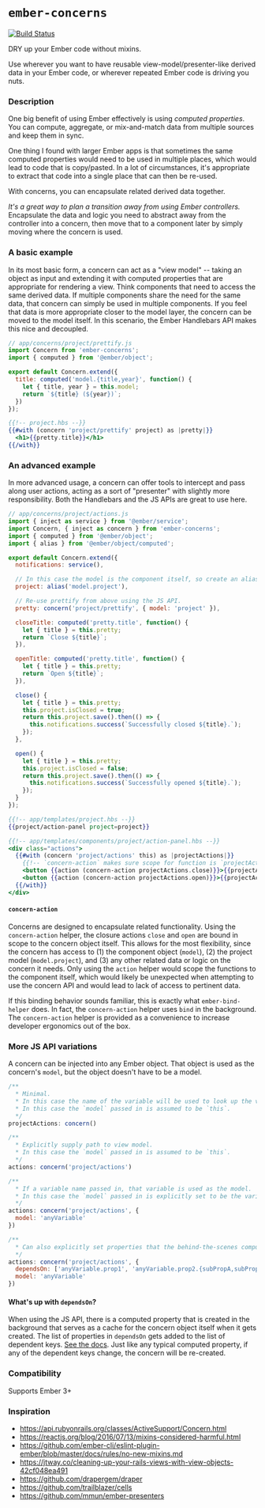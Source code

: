 # `ember-concerns`
[![Build Status](https://travis-ci.org/patcoll/ember-concerns.svg?branch=master)](https://travis-ci.org/patcoll/ember-concerns)

DRY up your Ember code without mixins.

Use wherever you want to have reusable view-model/presenter-like derived data in your Ember code, or wherever repeated Ember code is driving you nuts.

### Description

One big benefit of using Ember effectively is using *computed properties*. You can compute, aggregate, or mix-and-match data from multiple sources and keep them in sync.

One thing I found with larger Ember apps is that sometimes the same computed properties would need to be used in multiple places, which would lead to code that is copy/pasted. In a lot of circumstances, it's appropriate to extract that code into a single place that can then be re-used.

With concerns, you can encapsulate related derived data together.

*It's a great way to plan a transition away from using Ember controllers.* Encapsulate the data and logic you need to abstract away from the controller into a concern, then move that to a component later by simply moving where the concern is used.


### A basic example

In its most basic form, a concern can act as a "view model" -- taking an object as input and extending it with computed properties that are appropriate for rendering a view. Think components that need to access the same derived data. If multiple components share the need for the same data, that concern can simply be used in multiple components. If you feel that data is more appropriate closer to the model layer, the concern can be moved to the model itself. In this scenario, the Ember Handlebars API makes this nice and decoupled.

```js
// app/concerns/project/prettify.js
import Concern from 'ember-concerns';
import { computed } from '@ember/object';

export default Concern.extend({
  title: computed('model.{title,year}', function() {
    let { title, year } = this.model;
    return `${title} (${year})`;
  })
});
```

```hbs
{{!-- project.hbs --}}
{{#with (concern 'project/prettify' project) as |pretty|}}
  <h1>{{pretty.title}}</h1>
{{/with}}
```


### An advanced example

In more advanced usage, a concern can offer tools to intercept and pass along user actions, acting as a sort of "presenter" with slightly more responsibility. Both the Handlebars and the JS APIs are great to use here.

```js
// app/concerns/project/actions.js
import { inject as service } from '@ember/service';
import Concern, { inject as concern } from 'ember-concerns';
import { computed } from '@ember/object';
import { alias } from '@ember/object/computed';

export default Concern.extend({
  notifications: service(),

  // In this case the model is the component itself, so create an alias to the thing we need.
  project: alias('model.project'),

  // Re-use prettify from above using the JS API.
  pretty: concern('project/prettify', { model: 'project' }),

  closeTitle: computed('pretty.title', function() {
    let { title } = this.pretty;
    return `Close ${title}`;
  }),

  openTitle: computed('pretty.title', function() {
    let { title } = this.pretty;
    return `Open ${title}`;
  }),

  close() {
    let { title } = this.pretty;
    this.project.isClosed = true;
    return this.project.save().then(() => {
      this.notifications.success(`Successfully closed ${title}.`);
    });
  },

  open() {
    let { title } = this.pretty;
    this.project.isClosed = false;
    return this.project.save().then(() => {
      this.notifications.success(`Successfully opened ${title}.`);
    });
  }
});
```

```hbs
{{!-- app/templates/project.hbs --}}
{{project/action-panel project=project}}

{{!-- app/templates/components/project/action-panel.hbs --}}
<div class="actions">
  {{#with (concern 'project/actions' this) as |projectActions|}}
    {{!-- `concern-action` makes sure scope for function is `projectActions` --}}
    <button {{action (concern-action projectActions.close)}}>{{projectActions.closeTitle}}</button>
    <button {{action (concern-action projectActions.open)}}>{{projectActions.openTitle}}</button>
  {{/with}}
</div>
```

#### `concern-action`

Concerns are designed to encapsulate related functionality. Using the `concern-action` helper, the closure actions `close` and `open` are bound in scope to the concern object itself. This allows for the most flexibility, since the concern has access to (1) the component object (`model`), (2) the project model (`model.project`), and (3) any other related data or logic on the concern it needs. Only using the `action` helper would scope the functions to the component itself, which would likely be unexpected when attempting to use the concern API and would lead to lack of access to pertinent data.

If this binding behavior sounds familiar, this is exactly what `ember-bind-helper` does. In fact, the `concern-action` helper uses `bind` in the background. The `concern-action` helper is provided as a convenience to increase developer ergonomics out of the box.


### More JS API variations

A concern can be injected into any Ember object. That object is used as the concern's `model`, but the object doesn't have to be a model.

```js
/**
  * Minimal.
  * In this case the name of the variable will be used to look up the view model.
  * In this case the `model` passed in is assumed to be `this`.
  */
projectActions: concern()

/**
  * Explicitly supply path to view model.
  * In this case the `model` passed in is assumed to be `this`.
  */
actions: concern('project/actions')

/**
  * If a variable name passed in, that variable is used as the model.
  * In this case the `model` passed in is explicitly set to be the variable available with the name `anyVariable`.
  */
actions: concern('project/actions', {
  model: 'anyVariable'
})

/**
  * Can also explicitly set properties that the behind-the-scenes computed property depends on:
  */
actions: concern('project/actions', {
  dependsOn: ['anyVariable.prop1', 'anyVariable.prop2.{subPropA,subPropB}'],
  model: 'anyVariable'
})
```

#### What's up with `dependsOn`?

When using the JS API, there is a computed property that is created in the background that serves as a cache for the concern object itself when it gets created. The list of properties in `dependsOn` gets added to the list of dependent keys. [See the docs](https://api.emberjs.com/ember/3.11/functions/@ember%2Fobject/computed). Just like any typical computed property, if any of the dependent keys change, the concern will be re-created.

### Compatibility

Supports Ember 3+

### Inspiration

- https://api.rubyonrails.org/classes/ActiveSupport/Concern.html
- https://reactjs.org/blog/2016/07/13/mixins-considered-harmful.html
- https://github.com/ember-cli/eslint-plugin-ember/blob/master/docs/rules/no-new-mixins.md
- https://jtway.co/cleaning-up-your-rails-views-with-view-objects-42cf048ea491
- https://github.com/drapergem/draper
- https://github.com/trailblazer/cells
- https://github.com/mmun/ember-presenters